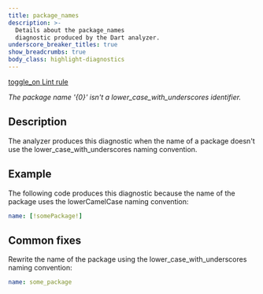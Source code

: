 ```yaml
---
title: package_names
description: >-
  Details about the package_names
  diagnostic produced by the Dart analyzer.
underscore_breaker_titles: true
show_breadcrumbs: true
body_class: highlight-diagnostics
---
```


<div class="tags">
  <a class="tag-label"
      href="/tools/linter-rules/package_names"
      title="Learn about the lint rule that enables this diagnostic."
      aria-label="Learn about the lint rule that enables this diagnostic."
      target="_blank">
    <span class="material-symbols" aria-hidden="true">toggle_on</span>
    <span>Lint rule</span>
  </a>
</div>

_The package name '{0}' isn't a lower\_case\_with\_underscores identifier._

## Description

The analyzer produces this diagnostic when the name of a package doesn't
use the lower_case_with_underscores naming convention.

## Example

The following code produces this diagnostic because the name of the
package uses the lowerCamelCase naming convention:

```yaml
name: [!somePackage!]
```

## Common fixes

Rewrite the name of the package using the lower_case_with_underscores
naming convention:

```yaml
name: some_package
```
